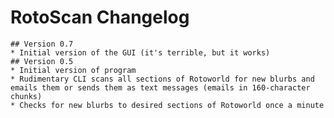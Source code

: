 # RotoScan Changelog
	## Version 0.7
	* Initial version of the GUI (it's terrible, but it works)	
	## Version 0.5
	* Initial version of program
	* Rudimentary CLI scans all sections of Rotoworld for new blurbs and
	emails them or sends them as text messages (emails in 160-character
	chunks)
	* Checks for new blurbs to desired sections of Rotoworld once a minute

